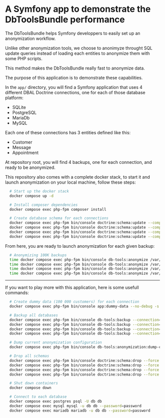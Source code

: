 # A Symfony app to demonstrate the DbToolsBundle performance

The DbToolsBundle helps Symfony developpers to easily set up an anonymization workflow.

Unlike other anonymization tools, we choose to anonimyze throught SQL update queries instead of
loading each entities to anonymize them with some PHP scripts.

This method makes the DbToolsBundle really fast to anonymize data.

The purpose of this application is to demonstrate these capabilities.

In the `app/` directory, you will find a Symfony application that uses 4 different
DBAL Doctrine connections, one for each of those database platform:
* SQLite
* PostgreSQL
* MariaDb
* MySQL

Each one of these connections has 3 entities defined like this:
* Customer
* Message
* Appointment

At repository root, you will find 4 backups, one for each connection, and ready to be anonymized.

This repository also comes with a complete docker stack, to start it and launch anonymization
on your local machine, follow these steps:

```sh
  # Start up the docker stack
  docker compose up -d

  # Install composer dependencies
  docker compose exec php-fpm composer install

  # Create database schema for each connections
  docker compose exec php-fpm bin/console doctrine:schema:update --complete --force --em=sqlite
  docker compose exec php-fpm bin/console doctrine:schema:update --complete --force --em=postgresql
  docker compose exec php-fpm bin/console doctrine:schema:update --complete --force --em=mysql
  docker compose exec php-fpm bin/console doctrine:schema:update --complete --force --em=mariadb
```

From here, you are ready to launch anonymization for each given backup:

```sh
  # Anonymizing 100K backups
  time docker compose exec php-fpm bin/console db-tools:anonymize /var/www/sqlite-100K.sql --connection=sqlite -n
  time docker compose exec php-fpm bin/console db-tools:anonymize /var/www/postgresql-100K.dump --connection=postgresql -n
  time docker compose exec php-fpm bin/console db-tools:anonymize /var/www/mysql-100K.sql --connection=mysql -n
  time docker compose exec php-fpm bin/console db-tools:anonymize /var/www/mariadb-100K.sql --connection=mariadb -n

```
----

If you want to play more with this application, here is some usefull commands:

```sh
  # Create dummy data (100 000 customers) for each connection
  docker compose exec php-fpm bin/console app:dummy-data --no-debug -s 100000

  # Backup all databases
  docker compose exec php-fpm bin/console db-tools:backup --connection=sqlite
  docker compose exec php-fpm bin/console db-tools:backup --connection=postgresql
  docker compose exec php-fpm bin/console db-tools:backup --connection=mysql
  docker compose exec php-fpm bin/console db-tools:backup --connection=mariadb

  # Dump current anonymization configuration
  docker compose exec php-fpm bin/console db-tools:anonymization:dump-config

  # Drop all schemas
  docker compose exec php-fpm bin/console doctrine:schema:drop --force --em=sqlite
  docker compose exec php-fpm bin/console doctrine:schema:drop --force --em=postgresql
  docker compose exec php-fpm bin/console doctrine:schema:drop --force --em=mysql
  docker compose exec php-fpm bin/console doctrine:schema:drop --force --em=mariadb

  # Shut down containers
  docker compose down

  # Connect to each database
  docker compose exec postgres psql -U db db
  docker compose exec mysql mysql -u db db --password=password
  docker compose exec mariadb mariadb -u db db --password=password
```
